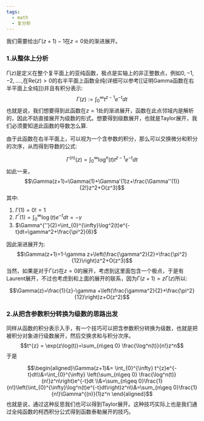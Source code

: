 ```yaml
---
tags:
  - math
  - 复分析
---
```

我们需要给出$\Gamma(z+1)-1$在$z =0$处的渐进展开。

### 1.从整体上分析
$\Gamma(z)$是定义在整个复平面上的亚纯函数，极点是实轴上的非正整数点，例如$0,-1,-2,....$,在$\text{Re}(z)>0$的右半平面上函数全纯(详细可以参考[[证明Gamma函数在右半平面上全纯]])并且有积分表示:
$$\Gamma(z):=\int_{0}^{\infty}
t^{z-1}e^{-t}dt$$也就是说，我们想要得到此函数在$z =1$处的渐进展开，函数在此点邻域内是解析的，因此不妨直接展开为级数的形式。想要得到级数展开，也就是Taylor展开，我们必须要知道此函数的导数怎么算.

由于此函数在右半平面上，可以视为一个含参数的积分，那么可以交换微分和积分的次序，从而得到导数的公式:

$$\Gamma^{(n)}(z)=\int_{0}^{\infty}\log^{n}(t)t^{z-1}e^{-t}dt$$如此一来，
$$\Gamma(z+1)=\Gamma(1)+\Gamma'(1)z+\frac{\Gamma''(1)}{2!}z^2+O(z^3)$$其中:
1.  $\Gamma(1)=0!=1$
2.  $\Gamma^{'}(1)=\int_{0}^{\infty}\log(t)e^{-t}dt=-\gamma$
3.  $\Gamma^{''}(2)=\int_{0}^{\infty}\log^2(t)e^{-t}dt=\gamma^2+\frac{\pi^2}{6}$

因此渐进展开为:
$$\Gamma(z+1)=1-\gamma
z+\left(\frac{\gamma^2}{2}+\frac{\pi^2}{12}\right)z^2+O(z^3)$$当然，如果是对于$\Gamma(z)$在$z=0$的展开，考虑到这里面包含一个极点，于是有Laurent展开，不过也考虑到和上面的展开的联系，因为$\Gamma(z+1)=z\Gamma(z)$所以:

$$\Gamma(z)=\frac{1}{z}-\gamma
+\left(\frac{\gamma^2}{2}+\frac{\pi^2}{12}\right)z+O(z^2)$$



### 2.从把含参数积分转换为级数的思路出发

同样从函数的积分表示入手，有一个技巧可以把含参数积分转换为级数，也就是把被积分对象进行级数展开，然后交换求和与积分次序。
$$t^{z} = \exp(z\log(t))=\sum_{n\geq 0}
\frac{\log^n(t)}{n!}z^n$$于是

$$\begin{aligned}\Gamma(z+1)&= \int_{0}^{\infty}
t^{z}e^{-t}dt\\&=\int_{0}^{\infty} \left(\sum_{n\geq 0}
\frac{\log^n(t)}{n!}z^n\right)e^{-t}dt \\&=\sum_{n\geq
0}\frac{1}{n!}\left(\int_{0}^{\infty}\log^n(t)e^{-t}dt\right)z^n\\&=\sum_{n\geq
0}\frac{1}{n!}\Gamma^{(n)}(1)z^n
\end{aligned}$$也就是说，通过这种反思我们也可以得到Taylor展开。这种技巧实际上也是我们通过全纯函数的柯西积分公式得到函数泰勒展开的技巧。


